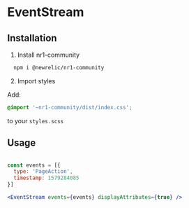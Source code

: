 # EventStream

## Installation

1. Install nr1-community

  ```bash
    npm i @newrelic/nr1-community
  ```

2. Import styles

  Add:

  ```scss
  @import '~nr1-community/dist/index.css';
  ```

  to your `styles.scss`

## Usage

```jsx

const events = [{
  type: 'PageAction',
  timestamp: 1579284085
}]

<EventStream events={events} displayAttributes={true} />
```

